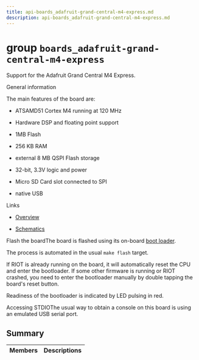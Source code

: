 ```yaml
---
title: api-boards_adafruit-grand-central-m4-express.md
description: api-boards_adafruit-grand-central-m4-express.md
---
```

# group `boards_adafruit-grand-central-m4-express` 

Support for the Adafruit Grand Central M4 Express.

General information

The main features of the board are:

* ATSAMD51 Cortex M4 running at 120 MHz

* Hardware DSP and floating point support

* 1MB Flash

* 256 KB RAM

* external 8 MB QSPI Flash storage

* 32-bit, 3.3V logic and power

* Micro SD Card slot connected to SPI

* native USB

Links

* [Overview](https://learn.adafruit.com/adafruit-grand-central)

* [Schematics](https://learn.adafruit.com/assets/69175)

Flash the boardThe board is flashed using its on-board [boot loader](https://github.com/adafruit/uf2-samdx1).

The process is automated in the usual `make flash` target.

If RIOT is already running on the board, it will automatically reset the CPU and enter the bootloader. If some other firmware is running or RIOT crashed, you need to enter the bootloader manually by double tapping the board's reset button.

Readiness of the bootloader is indicated by LED pulsing in red.

Accessing STDIOThe usual way to obtain a console on this board is using an emulated USB serial port.

## Summary

 Members                        | Descriptions                                
--------------------------------|---------------------------------------------

